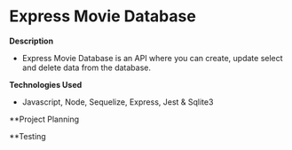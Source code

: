 # Express Movie Database

**Description** 
* Express Movie Database is an API where you can create, update select and delete data from the database.

**Technologies Used** 
* Javascript, Node, Sequelize, Express, Jest & Sqlite3

**Project Planning

**Testing



